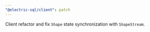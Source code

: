 ```yaml
---
"@electric-sql/client": patch
---
```


Client refactor and fix `Shape` state synchronization with `ShapeStream`.
